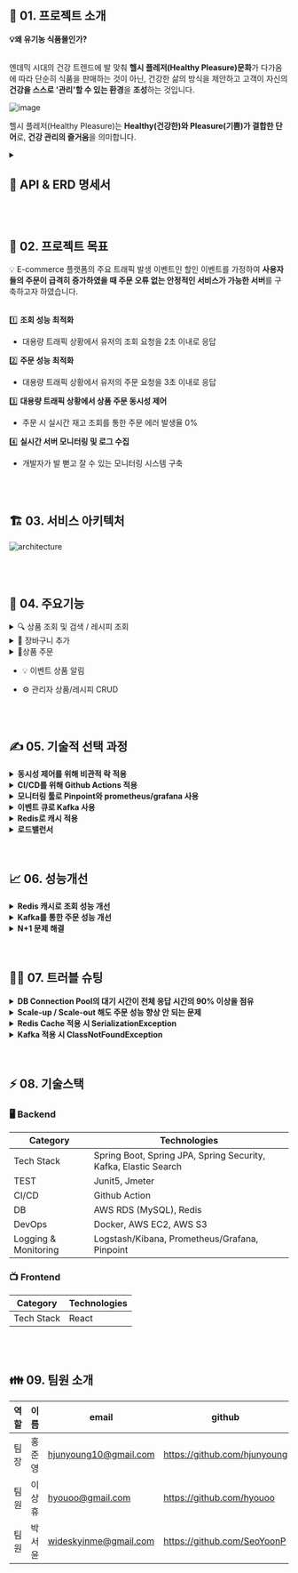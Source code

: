## 🧺 01. 프로젝트 <Pure Basket>소개

<aside>
<strong>💡왜 유기농 식품몰인가?</strong><br><br>

엔데믹 시대의 건강 트렌드에 발 맞춰 **헬시 플레저(Healthy Pleasure)문화**가 다가옴에 따라 단순히 식품을 판매하는 것이 아닌, 건강한 삶의 방식을 제안하고 고객이 자신의 **건강을 스스로 '관리'할 수 있는 환경**을 **조성**하는 것입니다. 

</aside>

![image](https://github.com/Pure-Basket/Pure-Basket-BE/assets/35479166/b270b460-a34b-44ee-97d8-7c6cd82d39ca)


헬시 플레저(Healthy Pleasure)는 **Healthy(건강한)와 Pleasure(기쁨)가 결합한 단어**로, **건강 관리의 즐거움**을 의미합니다.

<details>
<summary><h2>📖 API & ERD 명세서</h2></summary>
    <details>
        <summary><h3>📗 API</h3></summary>
        <img src="https://github.com/Pure-Basket/Pure-Basket-BE/assets/35479166/a4465539-ec8d-4f7a-9c3b-34a7bb7978c0" alt="API Image">
    </details>
    <details>
        <summary><h3>📙 ERD</h3></summary>
        <img src="https://github.com/Pure-Basket/Pure-Basket-BE/assets/35479166/71b0a737-82ea-44ba-823b-14046492575d" alt="ERD Image">
    </details>
</details>

<br>
<br>

## 🎯 02. 프로젝트 목표

<aside>
💡 E-commerce 플랫폼의 주요 트래픽 발생 이벤트인 할인 이벤트를 가정하여 <strong>사용자들의 주문이 급격히 증가하였을 때 주문 오류 없는 안정적인 서비스가 가능한 서버</strong>를 구축하고자 하였습니다.<br><br>

</aside>

1️⃣ **조회 성능 최적화**

- 대용량 트래픽 상황에서 유저의 조회 요청을 2초 이내로 응답 

2️⃣ **주문 성능 최적화**

- 대용량 트래픽 상황에서 유저의 주문 요청을 3초 이내로 응답 

3️⃣ **대용량 트래픽 상황에서 상품 주문 동시성 제어**

- 주문 시 실시간 재고 조회를 통한 주문 에러 발생율 0%

4️⃣ **실시간 서버 모니터링 및 로그 수집**

- 개발자가 발 뻗고 잘 수 있는 모니터링 시스템 구축

<br>
<br>

## 🏗️ 03. 서비스 아키텍처

![architecture](https://github.com/Pure-Basket/Pure-Basket-BE/assets/50318500/01ef0c7a-42f0-4dae-a25f-e2e392cbf653)

<br>
<br>


## 🎢 04. 주요기능

<details>
<summary>🔍 상품 조회 및 검색 / 레시피 조회</summary>

- 조회
        
![home](https://github.com/Pure-Basket/Pure-Basket-BE/assets/50318500/217c6464-76fe-4c03-96b9-e82ed78e5755)
        
- 상품 검색
        
![search](https://github.com/Pure-Basket/Pure-Basket-BE/assets/50318500/b12c3af0-6f24-4e96-bec4-db22103ea5cf)
        

- 레시피 조회
        
![recipe](https://github.com/Pure-Basket/Pure-Basket-BE/assets/50318500/2eb1596c-5928-4dbd-871f-eb9acc827423)

</details>

<details>
<summary>🛒 장바구니 추가</summary>
    
- 개별 상품 장바구니 추가
    
![cart](https://github.com/Pure-Basket/Pure-Basket-BE/assets/50318500/514fe436-3442-4b18-9547-7967d77b2647)
    
- 레시피 관련 상품 장바구니 추가
    
![recipecart](https://github.com/Pure-Basket/Pure-Basket-BE/assets/50318500/3466286e-7265-450f-bb7e-acb86973993a)

</details>

<details>
<summary>🧾상품 주문</summary>
    
- 개별 상품 주문
    
![order](https://github.com/Pure-Basket/Pure-Basket-BE/assets/50318500/92a94454-f428-4c89-b5d4-b0dd33cfaef5)
    
- 장바구니 상품 주문
    
![orders](https://github.com/Pure-Basket/Pure-Basket-BE/assets/50318500/d4b2f848-6155-498f-bec4-7fcabbb30b78)
</details>

- 💡 이벤트 상품 알림

- ⚙ 관리자 상품/레시피 CRUD

<br>
<br>

## ✍️ 05. 기술적 선택 과정
<details>
<summary><strong>동시성 제어를 위해 비관적 락 적용</strong></summary>
<p>
💡 <strong>여러 유저가 같은 상품을 주문하는 경우 발생한 동시성 문제 해결을 위해 성능 비교를 통해 DB 비관적락 적용</strong>
</p>

<p><strong>의사 결정 과정</strong></p>

<p><strong>Lettuce을 이용한 분산락 VS Redisson을 이용한 분산락</strong></p>

<ul>
<li><strong>Lettuce를 이용한 분산락</strong>
    <ul>
    <li>spring-data-jpa의 기본 라이브러리를 이용해서 별도의 라이브러리 설치하지 않아도 됨</li>
    <li>spin lock 방식으로 동작해 동시에 많은 쓰레드가 락을 획득하려고 대기하는 경우엔 redis 서버에 부하가 갈 수 있다.</li>
    <li>retry 로직을 직접 구현해야 함</li>
    </ul>
</li>
<li><strong>Redisson을 이용한 분산락</strong>
    <ul>
    <li>spring에서 사용하기 위해 별도 라이브러리 설치 필요</li>
    <li>redis pub-sub 방식이라 lettuce에 비해 redis에 가해지는 부하가 적음</li>
    </ul>
</li>
</ul>

<p>⇒ 분산락을 사용한다면 Redisson을 사용하기로 결정</p>

<p><strong>Redis에 부하가 적은 redisson을 이용한 분산락과 비관적락을 사용한 경우 비교</strong></p>

<ul>
<li>10000개의 동시 요청이 들어오는 경우를 위한 test코드를 시행한 경우 Redis 분산락보다 비관적 락이 평균 1분 정도 더 빠르게 나옴.</li>
</ul>

<table>
    <thead>
    <tr>
        <th>Gradle 테스트 평균 속도</th>
        <th>redis 분산락(redisson)</th>
        <th>비관적락</th>
    </tr>
    </thead>
    <tbody>
    <tr>
        <td>동시에 10000개 요청</td>
        <td>5min 9sec</td>
        <td>3min 50sec</td>
    </tr>
    </tbody>
</table>

</details>
<details>
<summary><strong>CI/CD를 위해 Github Actions 적용</strong></summary>
<p>
💡 레퍼런스는 적지만, 빠르게 CI/CD를 구축할 수 있고, 현재 프로젝트 규모가 크지 않아서 Github Actions를 사용하기로 결정
</p>

<strong>Github Actions:</strong> 

<ul>
<li>별도의 서버 없이 Github에서 바로 실행 가능하고 초기 설정이 쉬움.</li>
<li>Jenkins에 비해 플러그인이나 레퍼런스가 적음.</li>
<li>작은 규모의 프로젝트 또는 간단한 워크플로우에 적합.</li>
</ul>

<strong>Jenkins:</strong> 

<ul>
<li>다양한 플러그인을 지원하고 자동화 테스트를 수행함.</li>
<li>대규모 프로젝트에서 빌드 파이프라인을 간단히 구성할 수 있음.</li>
<li>레퍼런스가 다양함.</li>
<li>초기 설정이 복잡하고, 별도의 서버를 구성해야 하며 러닝커브가 상대적으로 가파름.</li>
</ul>

</details>
<details>
<summary><strong>모니터링 툴로 Pinpoint와 prometheus/grafana 사용</strong></summary>
<p>
💡 초기 Prometheus/grafana를 사용하다가 어플리케이션의 병목 지점 파악을 위해 Pinpoint를 추가 도입
</p>

<strong>prometheus/grafana:</strong>

<ul>
<li>exporter로 모니터링 대상 시스템으로부터 pull 방식으로 메트릭을 받아오는 방식으로 동작</li>
<li>하나의 서비스만 모니터링하는 것이 아니라 연결된 다른 서비스들에 대한 모니터링</li>
<li>HA를 위한 이중화나 클러스터링이 불가능해서, thanos를 추가 설치해야함.</li>
<li>코드 레벨로 서비스의 병목 지점을 알려주지 않음.</li>
</ul>

<strong>Pinpoint:</strong>

<ul>
<li>어플리케이션의 병목 지점을 코드 레벨로 파악하여, 성능 저하 요소 및 문제 원인을 추적 가능함.</li>
<li>분산 시스템의 구성 맵과 노드 간의 트랜잭션 수를 한 눈에 파악 가능함.</li>
<li>특정 트랜잭션에서 실행된 메소드와 응답시간을 확인할 수 있고 어플리케이션의 오류나 예외 정보도 확인 가능</li>
</ul>

</details>
<details>
<summary><strong>이벤트 큐로 Kafka 사용</strong></summary>
<p>
💡 할인 이벤트 발생 시 이벤트 처리 API들의 서버 분리를 통하여 서버의 처리 성능을 개선하기 위해 Kafka 사용
</p>

<table>
<thead>
<tr>
<th></th>
<th>Kafka</th>
<th>RabbitMQ</th>
<th>Redis</th>
</tr>
</thead>
<tbody>
<tr>
<td>주문 내역 이벤트 보존 필요성</td>
<td>수신 확인 및 이벤트 별도 저장</td>
<td>수신 확인</td>
<td>수신 확인 없이 삭제</td>
</tr>
<tr>
<td>다수 API의 동시 처리 가능성</td>
<td>Pub/Sub 모델</td>
<td>기본적으로 단일 수신자 대상</td>
<td>Pub/Sub 모델</td>
</tr>
</tbody>
</table>

</details>
<details>
<summary><strong>Redis로 캐시 적용</strong></summary>
<p>
💡 랜딩 페이지의 조회 성능 개선을 위해 Redis의 caching 기능 사용
</p>

<table>
<thead>
<tr>
<th></th>
<th>Redis</th>
<th>Memcached</th>
</tr>
</thead>
<tbody>
<tr>
<td>사용목적 부합성 (Refresh Token, Caching)</td>
<td>사용 목적에 부합하며 다수의 활용 사례 있음</td>
<td>사용 목적에 부합하며 AWS Elasticache에서 지원</td>
</tr>
<tr>
<td>고가용성</td>
<td>Replication 구축 가능</td>
<td>Replication 불가</td>
</tr>
<tr>
<td>사용성</td>
<td>사용 경험 있음</td>
<td>사용 경험 없음, 스터디 필요</td>
</tr>
</tbody>
</table>

</details>
<details>
<summary><strong>로드밸런서</strong></summary>
<p>
💡 트래픽 증가를 대비해 예비 서버 추가를 통한 Scale out시 로드밸런서로 AWS ALB 사용
</p>

<table>
<thead>
<tr>
<th></th>
<th>ALB</th>
<th>Nginx</th>
</tr>
</thead>
<tbody>
<tr>
<td>Scale-out 편의성</td>
<td>AWS의 Auto-scaling 활용 가능<br>Server 추가 시 target group에 추가로 간편하게 scale-out 가능</td>
<td>이벤트 시 수동 Scale-out 필요<br>server 추가 시에 설정 파일 직접 수정 필요</td>
</tr>
<tr>
<td>적정 리소스 할당성</td>
<td>트래픽에 따라 자원 할당</td>
<td>예상 트래픽과 다를 시 리소스 초과 또는 부족 발생 가능</td>
</tr>
<tr>
<td>HTTPS 적용</td>
<td>Certificate Manger로 HTTPS 적용 가능</td>
<td>HTTPS 적용을 위한 인증서 발금 및 설정 파일 직접 수정 필요</td>
</tr>
</tbody>
</table>

</details>

<br>
<br>

## 📈 06. 성능개선
<details>
<summary><strong>Redis 캐시로 조회 성능 개선</strong></summary>

랜딩페이지의 데이터를 불러올 때 Redis 캐시를 적용함으로써 홈페이지 조회 성능을 개선.

**테스트 환경:**

- **BE 서버:** t3.2xlarge
- **DB 서버:** db.t3.micro
- **Thread:** 1000명
- **Ramp-up time:** 1
- **Loop count:** 1

**테스트 결과:**

- **Redis Caching 적용 전:** 시나리오 테스트 결과 평균 응답시간 9445ms, TPS 59.31
- **Redis Caching 적용 후:** 시나리오 테스트 결과 평균 응답시간 1241ms, TPS 286.69

1000개의 쓰레드 요청에 대한 평균 응답시간 87% 개선됨.

<table>
<thead>
<tr>
<th></th>
<th>평균 응답시간</th>
<th>TPS</th>
</tr>
</thead>
<tbody>
<tr>
<td>Redis Cache X</td>
<td>9445ms</td>
<td>59.31</td>
</tr>
<tr>
<td>Redis Cache O</td>
<td>1241ms</td>
<td>286.69</td>
</tr>
</tbody>
</table>

</details>
<details>
<summary><strong>Kafka를 통한 주문 성능 개선</strong></summary>

카프카를 통해 주문을 받으면 우선적으로 재고를 차감하고, 주문 결과 저장, 장바구니 삭제 등의 작업은 비동기적으로 카프카 consumer에서 처리함으로 주문 로직에 대한 성능 개선.

**카프카 적용 전/후 성능 지표**

**테스트 환경:**

- **BE 서버:** t3.2xlarge
- **DB 서버:** db.t3.micro
- **Thread:** 1000명
- **Ramp-up time:** 1
- **Loop count:** 1

**테스트 결과:**

- **카프카 적용 전:** 시나리오 테스트 결과 평균 응답시간 5480ms
- **카프카 적용 후:** 시나리오 테스트 결과 평균 응답시간 2100ms

1000개의 쓰레드 요청에 대한 평균 응답시간 61% 개선됨.

<table>
<thead>
<tr>
<th></th>
<th>평균 응답시간</th>
<th>TPS</th>
</tr>
</thead>
<tbody>
<tr>
<td>카프카 적용 전</td>
<td>5480ms</td>
<td>32.54</td>
</tr>
<tr>
<td>카프카 적용 후</td>
<td>2100ms</td>
<td>68.1</td>
</tr>
</tbody>
</table>

<img src="https://github.com/Pure-Basket/Pure-Basket-BE/assets/35479166/aae597cb-f4e0-4773-b756-5a78829fbd11" alt="Kafka 성능 개선 이미지">

</details>
<details>
<summary><strong>N+1 문제 해결</strong></summary>
<p>
💡 Product 테이블 조회 시 연관된 Image, Purchase, Cart 테이블에서 N+1 문제 발생
</p>

<details>
<summary><strong>Product - Image</strong></summary>
<p>
💡 <strong>@BatchSize를 이용하여 N+1 문제 해결</strong>
</p>

- Product와 Image는 1:N 양방향 관계
- 상품들을 조회하는 페이지에서 조회된 상품 수만큼 연관된 image를 조회하는 N+1 문제 발생

**해결 방법**

- Fetch Join, @BatchSize, @Fetch(FetchMode.SUBSELECT) 비교

|  | 테스트 평균 응답속도(1번) | 특이 사항 |
| --- | --- | --- |
| fetch join | 617ms | 기존 Pagination 에서 사용하던 LIMIT 구문이 등장하지 않음<br>firstResult/maxResults specified with collection fetch; applying in memory 경고 로그 발생<br>Fetch join 하는 image가 collection 데이터라 조회하는 데이터가 매번 달라지기 때문에 limit 구문을 사용할 수 없고 모든 데이터를 조회한 후에 memory에서 페이지 처리하기 때문에 메모리 문제 발생 가능 |
| @BatchSize() | 652ms | 항상 @BatchSize(size = n)에서 설정한 숫자만큼의 product와 관련된 image를 조회함.<br>purebasket 서버스에서는 렌딩 페이지나 레시피 페이지 등에서 보여주는 상품의 개수가 달라서, 항상 n개의 상품에 대한 image를 조회하는 것은 적합하지 않을 수도 있다. |
| @Fetch(FetchMode.SUBSELECT) | 622ms | Subquery를 포함하면 8개의 쿼리로 @BatchSize를 사용했을 때보다 쿼리가 많음. |

- FetchJoin은 collection을 fetch join 하는 경우 메모리 성능 이슈가 발생할 수 있으므로 @BatchSize나 @Fetch(FetchMode.SUBSELECT)를 이용하기로 함.

- @BatchSize()와 @Fetch(FetchMode.SUBSELECT) 비교

| 평균 응답 속도(ms) | 100 명 동시 요청 | 500명 동시 요청 | 1000명 동시 요청 |
| --- | --- | --- | --- |
| @BatchSize() | 534.2 | 2544.0 | 6309.39 |
| @Fetch(FetchMode.SUBSELECT) | 651.7 | 3144.4 | 6724.22 |

- 페이지마다 조회해야 하는 상품의 개수가 달라서 @BatchSize를 사용하면 필요 이상의 상품 조회가 있을 수 있지만, 테스트 결과 @Fetch(FetchMode.SUBSELECT)보다 성능이 좋아서 @BatchSize를 이용하기로 함.

```java
@Entity
@Getter
@Table(name = "product")
@NoArgsConstructor(access = AccessLevel.PROTECTED)
public class Product {
    @BatchSize(size = 21)
    @OneToMany(mappedBy = "product", cascade = CascadeType.ALL, orphanRemoval = true)
    private List<Image> images = new ArrayList<>();
}
```
</p>
</details>
<details>
<summary><strong>Product - Purchase</strong></summary>
<p>
- Product와 Purchase는 1:N 단방향 관계(Purchase에서만 Product 조회 가능)
- 유저 별 주문 내역을 조회하는 페이지에서 조회된 주문 내역 수만큼 연관된 product를 조회하는 N+1 문제 발생

**해결 방법**

- Fetch Join

    purchase 서비스는 pagination을 사용하고 있지만, fetch join 되는 대상인 Purchase가 collection이 아니기 때문에 Fetch Join을 사용해도 문제 없음(OutOfMemoryError 발생하지 않음)

```java
@Repository
public interface PurchaseRepository extends JpaRepository<Purchase, Long> {

    @Query("SELECT p FROM Purchase p JOIN FETCH p.product WHERE p.member = :member")
    Page<Purchase> findAllByMember(Member member, Pageable pageable);

}
```
</p>
</details>
<details>
<summary><strong>Product - Cart</strong></summary>
<p>
- Product와 Cart는 1:N 단방향 관계(Cart에서만 Product 조회 가능)
- 유저 별 장바구니 내역을 조회하는 페이지에서 조회된 장바구니 내역 수만큼 연관된 product를 조회하는 N+1 문제 발생

**해결 방법**

- Fetch Join
    
    cart 서비스는 pagination을 사용하고 있지 않음
    
    pagination을 사용한다고 해도, fetch join 되는 대상인 Product가 collection이 아니기 때문에 Fetch Join을 사용해도 문제 없음(OutOfMemoryError 발생하지 않음)
    
```java
@Repository
public interface CartRepository extends JpaRepository<Cart, Long> {

  @Query("SELECT c FROM Cart c JOIN FETCH c.product WHERE c.member = :member")
  List<Cart> findAllByMember(Member member);
  
}
```
</p>
</details>
</details>

<br>
<br>

## 😵‍💫 07. 트러블 슈팅
<details>
<summary><strong>DB Connection Pool의 대기 시간이 전체 응답 시간의 90% 이상을 점유</strong></summary>

<p>
💡 초당 1000개의 주문 요청 테스트 결과 병목구간이 HikariCP의 getConnection() 메서드인 것을 발견하고 병목구간 해소 시도
</p>

- **테스트 환경:**
    - **BE 서버:** 1EA x t3.xlarge
    - **DB 서버:** 1EA x db.t3.micro (connection pool = 60)
    - **Thread:** 1000명 / Ramp-up time: 1s / loop count: 1
    
    ![image](https://github.com/Pure-Basket/Pure-Basket-BE/assets/35479166/5aa75571-6252-44e5-b9ac-d68fae5c28bf)
    
- **트러블 슈팅 과정:**
    - 스프링의 기본 설정으로 max pool size와 minimum idle이 10인 것을 확인
    - AWS RDS 서버 확인 결과 DB의 최대 connection은 60인 것을 확인
        
        ![image](https://github.com/Pure-Basket/Pure-Basket-BE/assets/35479166/2b3c21a3-9dc0-4b64-b90d-51a63016dd2d)
        
    - BE 서버의 connection pool 사이즈 증가에 대한 trade-off는 메모리 점유인 것을 확인
    - BE 서버 시스템의 메모리는 여유가 있는 것을 확인하고 connection pool 사이즈 확장
    
    ```bash
    spring.datasource.hikari.maximum-pool-size=60
    spring.datasource.hikari.minimum-idle=60
    ```
    
- **결론:**
    - HikariCP에서 병목구간 지속됨
    - 현재 서버 구성의 한계인 60개의 connection으로는 초당 1000개의 주문을 처리할 수 없음을 인식 → BE/DB 서버 Scale up 결정

</details>
<details>
<summary><strong>Scale-up / Scale-out 해도 주문 성능 향상 안 되는 문제</strong></summary>

<aside>
💡 **DB 서버 scale-up 및 BE 서버를 두 대로 scale-out했지만 주문 성능이 크게 향상되지 않음**
</aside>

**scale up 전후 테스트 결과**

테스트 환경: 

- BE 서버 - 2EA x t3.2xlarge
- DB 서버 - 1EA x db.t3.xlarge (connection pool = 1600)
- Thread : 2000명 / Ramp-up time : 1s / loop count : 1

테스트 결과

|  | 평균 응답시간 | TPS |
| --- | --- | --- |
| BE 서버 1대 | 4410ms | 70.62 |
| BE 서버 2대 | 3010ms | 83.16 |

- 현재 재고 관리는 카프카에 이벤트를 전달하기 전에 처리하고 재고 차감을 위해 비관적 락 사용중
- Pinpoint 확인 결과 HikariCP 의 getConnection() 메서드 실행 시간이 2~3초 정도 걸림
- Connection pool 사이즈 조정하면서 test를 수행했지만 connection pool 커지면 getConnection() 에 걸리는 시간은 줄지만, 락을 얻기 위해 대기하는 시간이 증가해서 성능이 크게 향상 되지 않음

**HikariCP Connection Pool size 별 테스트 결과**

테스트 환경: 

- 서버 구성 - 2EA t3.2xlarge | rds - db.t3.xlarge
- Thread : 2000명 / Ramp-up time : 1s / loop count : 1

| Connection Pool size | 10 | 50 | 100 | 150 | 200 |
| --- | --- | --- | --- | --- | --- |
| TPS | 86.76 | 75.11 | 70.89 | 80.86 | 69.24 |
| 평균 응답시간 | 3.00sec | 3.38sec | 3.41sec | 2.81sec | 3.18sec |

**Connection Pool이 10인 경우**

DB Connection Pool의 대기 시간은 4684ms로 전체 실행 시간의 97%, 락을 얻기 위한 stock을 조회하는 sql을 실행할 때 걸리는 시간이 154ms로 전체의 3%를 차지함.

![Connection Pool 10](https://github.com/Pure-Basket/Pure-Basket-BE/assets/35479166/b0651c88-f910-47c9-9d39-54d24653d150)

**Connection Pool이 100인 경우**

DB Connection Pool의 대기 시간은 2730ms로 전체의 57%, 락을 얻기 위한 stock을 조회하는 sql을 실행할 때 걸리는 시간이 2014ms로 42%를 차지함.

![Connection Pool 100](https://github.com/Pure-Basket/Pure-Basket-BE/assets/35479166/fed820de-bf7a-45dc-987e-df485621b2dd)

**Connection Pool이 200인 경우**

DB Connection Pool의 대기 시간은 없지만, 락을 얻기 위한 stock을 조회하는 sql을 실행할 때 걸리는 시간이 3933ms로 전체의 99%를 차지함.

![Connection Pool 200](https://github.com/Pure-Basket/Pure-Basket-BE/assets/35479166/ef2fc433-fd97-4fcb-a296-f626cebc9d1f)

- 결론
    Connection Pool을 증가시키면 BE 서버의 DB Connection 대기시간은 0ms가 되었으나, 비관적락이 적용된 stock 테이블 조회 쿼리의 응답 시간 증가함.
    connection pool이 충분해도 비관적 락을 얻기 위해 대기하는 시간이 병목의 원인임.
    해결하기 위해선 재고 관리를 위해 락을 얻는 로직을 consumer에서 구현해야 함.
</details>
<details>
<summary><strong>Redis Cache 적용 시 SerializationException</strong></summary>
랜딩 페이지 상품 조회 API에 redis cache를 적용하고 redis 에 저장된 값을 불러올 때 Serialization 문제 발생
    
```java
Could not read JSON:Cannot construct instance of `org.springframework.data.domain.PageImpl` (no Creators, like default constructor,      exist): cannot deserialize from Object value
```
    
문제가 발생하는 이유는 Jackson이나 Gson 같은 직렬화/역직렬화 라이브러리들이 보통 기본 생성자나 getter/settter를 기반으로 직렬화/역직렬화를 수행하는데, PageImpl에 Creator가 없어서 Object로 deserialize할 수 없어서 생김

@JsonCreator로 PageImpl에 대한 Constructor를 만들어 역직렬화시에 사용할 수 있도록 해서 해결

```java
@JsonIgnoreProperties(ignoreUnknown = true, value = {"pageable"})
public class RestPageImpl<T> extends PageImpl<T> {
    @JsonCreator(mode = JsonCreator.Mode.PROPERTIES)
    private RestPageImpl(@JsonProperty("content") List<T> content,
                         @JsonProperty("number") int number,
                         @JsonProperty("size") int size,
                         @JsonProperty("totalElements") Long totalElements) {
        super(content, PageRequest.of(number, size), totalElements);
    }

    private RestPageImpl(Page<T> page) {
        super(page.getContent(), page.getPageable(), page.getTotalElements());
    }

    public static<T> RestPageImpl<T> from(Page<T> page) {
        return new RestPageImpl<T>(page);
    }
}
```
</details>
<details>
    <summary><strong>Kafka 적용 시 ClassNotFoundException</strong></summary>
    카프카 컨슈머 서버를 분리한 후 컨슈머에서 ClassNotFoundException 발생

```java
failed to resolve class name. Class not found 
[com.example.purebasketbe.domain.purchase.dto.KafkaPurchaseDto]
```
직렬화/역직렬화 과정에서는 package 이름까지 포함하기 때문에, producer에서 serialize할 때 class의 fullname을 사용하므로 consumer에서 deserialize할 때 class is not in the trusted packages 에러가 발생하는 것

해결방법

JsonDeserializer에 setRemoveTypeHeaders 추가

카프카에서 메시지를 전송할 때 headers에 metadata를 담아서 보내는데, 이 때 담기는 metadata에 target type을 포함함.(target type은 전송하고자하는 객체의 패키지명)

consumerFactory에서 useHeadersIfPresent 값을 false로 지정하여 역직렬화에서 header에 담긴 패키지명을 사용하지 않도록 설정하여 해결
```java
@Bean
public ConsumerFactory<String, KafkaPurchaseDto> consumerFactory() {
    Map<String, Object> configs = new HashMap<>();

    configs.put(ConsumerConfig.AUTO_OFFSET_RESET_CONFIG, "earliest");

    return new DefaultKafkaConsumerFactory<>(configs, new StringDeserializer(),
            new JsonDeserializer<>(KafkaPurchaseDto.class, false)
    );
}
```
</details>

<br>
<br>

## ⚡ 08. 기술스택

### 🖥️ Backend

| Category      | Technologies                          |
|---------------|---------------------------------------|
| Tech Stack    | Spring Boot, Spring JPA, Spring Security, Kafka, Elastic Search |
| TEST          | Junit5, Jmeter                        |
| CI/CD         | Github Action                         |
| DB            | AWS RDS (MySQL), Redis                |
| DevOps        | Docker, AWS EC2, AWS S3               |
| Logging & Monitoring | Logstash/Kibana, Prometheus/Grafana, Pinpoint |

### 📺 Frontend

| Category      | Technologies                          |
|---------------|---------------------------------------|
| Tech Stack    | React |

<br>
<br>

## 👪 09. 팀원 소개

| 역할 | 이름 | email | github | 기술 블로그 |
| --- | --- | --- | --- | --- |
| 팀장 | 홍준영 | hjunyoung10@gmail.com | https://github.com/hjunyoung | https://hjunyoung.github.io/ |
| 팀원 | 이상휴 | hyouoo@gmail.com | https://github.com/hyouoo | https://devlog1921.tistory.com/ |
| 팀원 | 박서윤 | wideskyinme@gmail.com | https://github.com/SeoYoonP | https://velog.io/@wideskyinme/posts |
